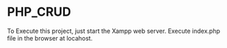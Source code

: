 # PHP_CRUD

To Execute this project, just start the Xampp web server.
Execute index.php file in the browser at locahost.
